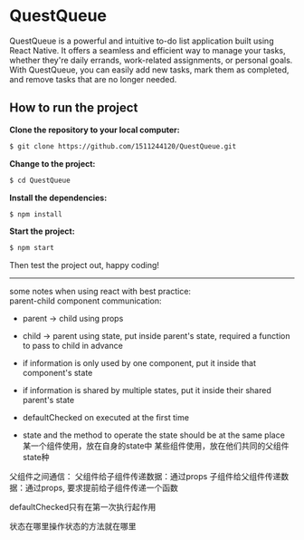 # QuestQueue
QuestQueue is a powerful and intuitive to-do list application built using React Native. It offers a seamless and efficient way to manage your tasks, whether they're daily errands, work-related assignments, or personal goals. With QuestQueue, you can easily add new tasks, mark them as completed, and remove tasks that are no longer needed.

## How to run the project

**Clone the repository to your local computer:**
``` bash
$ git clone https://github.com/1511244120/QuestQueue.git
```
**Change to the project:**
``` bash
$ cd QuestQueue
```
**Install the dependencies:**
``` bash
$ npm install
```
**Start the project:**
``` bash
$ npm start
```
Then test the project out, happy coding!

---
some notes when using react with best practice:<br>
parent-child component communication: 
- parent -> child using props
- child -> parent using state, put inside parent's state, required a function to pass to child in advance

- if information is only used by one component, put it inside that component's state
- if information is shared by multiple states, put it inside their shared parent's state

- defaultChecked on executed at the first time
- state and the method to operate the state should be at the same place
某一个组件使用，放在自身的state中
某些组件使用，放在他们共同的父组件state种

父组件之间通信：
父组件给子组件传递数据：通过props
子组件给父组件传递数据：通过props, 要求提前给子组件传递一个函数

defaultChecked只有在第一次执行起作用

状态在哪里操作状态的方法就在哪里
